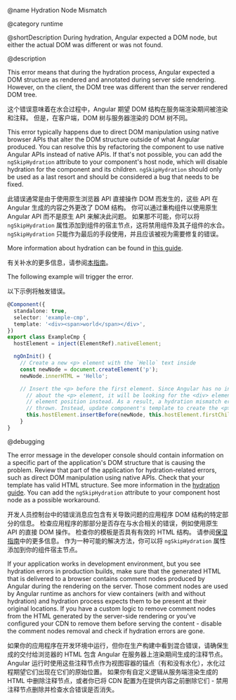 @name Hydration Node Mismatch

@category runtime

@shortDescription During hydration, Angular expected a DOM node, but either the actual DOM was different or was not found.

@description

This error means that during the hydration process, Angular expected a DOM structure as rendered and annotated during server side rendering. However, on the client, the DOM tree was different than the server rendered DOM tree.

这个错误意味着在水合过程中，Angular 期望 DOM 结构在服务端渲染期间被渲染和注释。 但是，在客户端，DOM 树与服务器渲染的 DOM 树不同。

This error typically happens due to direct DOM manipulation using native browser APIs that alter the DOM structure outside of what Angular produced. You can resolve this by refactoring the component to use native Angular APIs instead of native APIs. If that's not possible, you can add the `ngSkipHydration` attribute to your component's host node, which will disable hydration for the component and its children. `ngSkipHydration` should only be used as a last resort and should be considered a bug that needs to be fixed.

此错误通常是由于使用原生浏览器 API 直接操作 DOM 而发生的，这些 API 在 Angular 生成的内容之外更改了 DOM 结构。 你可以通过重构组件以使用原生 Angular API 而不是原生 API 来解决此问题。 如果那不可能，你可以将 `ngSkipHydration` 属性添加到组件的宿主节点，这将禁用组件及其子组件的水合。 `ngSkipHydration` 只能作为最后的手段使用，并且应该被视为需要修复的错误。

More information about hydration can be found in [this guide](guide/hydration).

有关补水的更多信息，请参阅[本指南](guide/hydration)。

The following example will trigger the error.

以下示例将触发错误。

```typescript
@Component({
  standalone: true,
  selector: 'example-cmp',
  template: '<div><span>world</span></div>',
})
export class ExampleCmp {
  hostElement = inject(ElementRef).nativeElement;

  ngOnInit() {
    // Create a new <p> element with the `Hello` text inside
    const newNode = document.createElement('p');
    newNode.innerHTML = 'Hello';

    // Insert the <p> before the first element. Since Angular has no information
	  // about the <p> element, it will be looking for the <div> element at the first
	  // element position instead. As a result, a hydration mismatch error would be
	  // thrown. Instead, update component's template to create the <p> element.
	  this.hostElement.insertBefore(newNode, this.hostElement.firstChild);
	}
}
```

@debugging

The error message in the developer console should contain information on a specific part of the application's DOM structure that is causing the problem. Review that part of the application for hydration-related errors, such as direct DOM manipulation using native APIs.
Check that your template has valid HTML structure. See more information in the [hydration guide](guide/hydration#valid-html-structure).
You can add the `ngSkipHydration` attribute to your component host node as a possible workaround.

开发人员控制台中的错误消息应包含有关导致问题的应用程序 DOM 结构的特定部分的信息。 检查应用程序的那部分是否存在与水合相关的错误，例如使用原生 API 的直接 DOM 操作。 检查你的模板是否具有有效的 HTML 结构。 请参阅[保湿指南](guide/hydration#valid-html-structure)中的更多信息。 作为一种可能的解决方法，你可以将 `ngSkipHydration` 属性添加到你的组件宿主节点。

If your application works in development environment, but you see hydration errors in production builds, make sure that the generated HTML that is delivered to a browser contains comment nodes produced by Angular during the rendering on the server. Those comment nodes are used by Angular runtime as anchors for view containers \(with and without hydration\) and hydration process expects them to be present at their original locations. If you have a custom logic to remove comment nodes from the HTML generated by the server-side rendering or you've configured your CDN to remove them before serving the content - disable the comment nodes removal and check if hydration errors are gone.

如果你的应用程序在开发环境中运行，但你在生产构建中看到混合错误，请确保生成的交付给浏览器的 HTML 包含 Angular 在服务器上渲染期间生成的注释节点。 Angular 运行时使用这些注释节点作为视图容器的锚点（有和没有水化），水化过程期望它们出现在它们的原始位置。 如果你有自定义逻辑从服务端渲染生成的 HTML 中删除注释节点，或者你已将 CDN 配置为在提供内容之前删除它们 - 禁用注释节点删除并检查水合错误是否消失。
